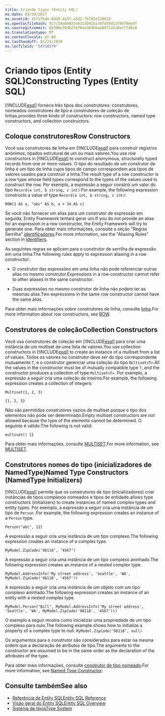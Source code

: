 ```yaml
---
title: Criando tipos (Entity SQL)
ms.date: 03/30/2017
ms.assetid: 41fa7bde-8d20-4a3f-a3d2-fb791e128010
ms.openlocfilehash: 917c59a6602ce0313b91ba78fd59d11596f86e9f
ms.sourcegitcommit: 6b308cf6d627d78ee36dbbae8972a310ac7fd6c8
ms.translationtype: MT
ms.contentlocale: pt-BR
ms.lasthandoff: 01/23/2019
ms.locfileid: "54718579"
---
```

# <a name="constructing-types-entity-sql"></a><span data-ttu-id="208b8-102">Criando tipos (Entity SQL)</span><span class="sxs-lookup"><span data-stu-id="208b8-102">Constructing Types (Entity SQL)</span></span>
[!INCLUDE[esql](../../../../../../includes/esql-md.md)] <span data-ttu-id="208b8-103">fornece três tipos dos construtores: construtores, nomeados construtores de tipo e construtores de coleção de linhas.</span><span class="sxs-lookup"><span data-stu-id="208b8-103">provides three kinds of constructors: row constructors, named type constructors, and collection constructors.</span></span>  
  
## <a name="row-constructors"></a><span data-ttu-id="208b8-104">Coloque construtores</span><span class="sxs-lookup"><span data-stu-id="208b8-104">Row Constructors</span></span>  
 <span data-ttu-id="208b8-105">Você usa construtores de linha em [!INCLUDE[esql](../../../../../../includes/esql-md.md)] para construir registros anônimos, tipados estrutural de um ou mais valores.</span><span class="sxs-lookup"><span data-stu-id="208b8-105">You use row constructors in [!INCLUDE[esql](../../../../../../includes/esql-md.md)] to construct anonymous, structurally typed records from one or more values.</span></span> <span data-ttu-id="208b8-106">O tipo do resultado de um construtor de linha é um tipo de linha cujos tipos de campo correspondem aos tipos de valores usados para construir a linha.</span><span class="sxs-lookup"><span data-stu-id="208b8-106">The result type of a row constructor is a row type whose field types correspond to the types of the values used to construct the row.</span></span> <span data-ttu-id="208b8-107">Por exemplo, a expressão a seguir constrói um valor do tipo `Record(a int, b string, c int)`:</span><span class="sxs-lookup"><span data-stu-id="208b8-107">For example, the following expression constructs a value of type `Record(a int, b string, c int)`:</span></span>  
  
 `ROW(1 AS a, "abc" AS b, a + 34 AS c)`  
  
 <span data-ttu-id="208b8-108">Se você não fornecer um alias para um construtor de expressão em seguida, Entity Framework tentará gerar um.</span><span class="sxs-lookup"><span data-stu-id="208b8-108">If you do not provide an alias for an expression in a row constructor, the Entity Framework will try to generate one.</span></span> <span data-ttu-id="208b8-109">Para obter mais informações, consulte a seção "Regras Serrilha" [identificadores](../../../../../../docs/framework/data/adonet/ef/language-reference/identifiers-entity-sql.md).</span><span class="sxs-lookup"><span data-stu-id="208b8-109">For more information, see the "Aliasing Rules" section in [Identifiers](../../../../../../docs/framework/data/adonet/ef/language-reference/identifiers-entity-sql.md).</span></span>  
  
 <span data-ttu-id="208b8-110">As seguintes regras se aplicam para o construtor de serrilha de expressão em uma linha:</span><span class="sxs-lookup"><span data-stu-id="208b8-110">The following rules apply to expression aliasing in a row constructor:</span></span>  
  
-   <span data-ttu-id="208b8-111">O construtor das expressões em uma linha não pode referenciar outras alias no mesmo construtor.</span><span class="sxs-lookup"><span data-stu-id="208b8-111">Expressions in a row constructor cannot refer to other aliases in the same constructor.</span></span>  
  
-   <span data-ttu-id="208b8-112">Duas expressões no mesmo construtor de linha não podem ter as mesmas alias.</span><span class="sxs-lookup"><span data-stu-id="208b8-112">Two expressions in the same row constructor cannot have the same alias.</span></span>  
  
 <span data-ttu-id="208b8-113">Para obter mais informações sobre construtores de linha, consulte [linha](../../../../../../docs/framework/data/adonet/ef/language-reference/row-entity-sql.md).</span><span class="sxs-lookup"><span data-stu-id="208b8-113">For more information about row constructors, see [ROW](../../../../../../docs/framework/data/adonet/ef/language-reference/row-entity-sql.md).</span></span>  
  
## <a name="collection-constructors"></a><span data-ttu-id="208b8-114">Construtores de coleção</span><span class="sxs-lookup"><span data-stu-id="208b8-114">Collection Constructors</span></span>  
 <span data-ttu-id="208b8-115">Você usa construtores de coleção em [!INCLUDE[esql](../../../../../../includes/esql-md.md)] para criar uma instância de um multiset de uma lista de valores.</span><span class="sxs-lookup"><span data-stu-id="208b8-115">You use collection constructors in [!INCLUDE[esql](../../../../../../includes/esql-md.md)] to create an instance of a multiset from a list of values.</span></span> <span data-ttu-id="208b8-116">Todos os valores no construtor deve ser do tipo correspondente mutuamente `T`, e o construtor gerenciar uma coleção do tipo `Multiset<T>`.</span><span class="sxs-lookup"><span data-stu-id="208b8-116">All the values in the constructor must be of mutually compatible type `T`, and the constructor produces a collection of type `Multiset<T>`.</span></span> <span data-ttu-id="208b8-117">Por exemplo, a expressão a seguir cria uma coleção de inteiros:</span><span class="sxs-lookup"><span data-stu-id="208b8-117">For example, the following expression creates a collection of integers:</span></span>  
  
 `Multiset(1, 2, 3)`  
  
 `{1, 2, 3}`  
  
 <span data-ttu-id="208b8-118">Não são permitidos construtores vazios de multiset porque o tipo dos elementos não pode ser determinado.</span><span class="sxs-lookup"><span data-stu-id="208b8-118">Empty multiset constructors are not allowed because the type of the elements cannot be determined.</span></span> <span data-ttu-id="208b8-119">O seguinte é válido:</span><span class="sxs-lookup"><span data-stu-id="208b8-119">The following is not valid:</span></span>  
  
 `multiset() {}`  
  
 <span data-ttu-id="208b8-120">Para obter mais informações, consulte [MULTISET](../../../../../../docs/framework/data/adonet/ef/language-reference/multiset-entity-sql.md).</span><span class="sxs-lookup"><span data-stu-id="208b8-120">For more information, see [MULTISET](../../../../../../docs/framework/data/adonet/ef/language-reference/multiset-entity-sql.md).</span></span>  
  
## <a name="named-type-constructors-namedtype-initializers"></a><span data-ttu-id="208b8-121">Construtores nomes de tipo (inicializadores de NamedType)</span><span class="sxs-lookup"><span data-stu-id="208b8-121">Named Type Constructors (NamedType Initializers)</span></span>  
 [!INCLUDE[esql](../../../../../../includes/esql-md.md)] <span data-ttu-id="208b8-122">permite que os construtores de tipo (inicializadores) criar instâncias de tipos complexos nomeados e tipos de entidade.</span><span class="sxs-lookup"><span data-stu-id="208b8-122">allows type constructors (initializers) to create instances of named complex types and entity types.</span></span> <span data-ttu-id="208b8-123">Por exemplo, a expressão a seguir cria uma instância de um tipo de `Person` .</span><span class="sxs-lookup"><span data-stu-id="208b8-123">For example, the following expression creates an instance of a `Person` type.</span></span>  
  
 `Person("abc", 12)`  
  
 <span data-ttu-id="208b8-124">A expressão a seguir cria uma instância de um tipo complexo.</span><span class="sxs-lookup"><span data-stu-id="208b8-124">The following expression creates an instance of a complex type.</span></span>  
  
 `MyModel.ZipCode(‘98118’, ‘4567’)`  
  
 <span data-ttu-id="208b8-125">A expressão a seguir cria uma instância de um tipo complexo aninhado.</span><span class="sxs-lookup"><span data-stu-id="208b8-125">The following expression creates an instance of a nested complex type.</span></span>  
  
 `MyModel.AddressInfo('My street address', 'Seattle', 'WA', MyModel.ZipCode('98118', '4567'))`  
  
 <span data-ttu-id="208b8-126">A expressão a seguir cria uma instância de um objeto com um tipo complexo aninhado.</span><span class="sxs-lookup"><span data-stu-id="208b8-126">The following expression creates an instance of an entity with a nested complex type.</span></span>  
  
 `MyModel.Person("Bill", MyModel.AddressInfo('My street address', 'Seattle', 'WA', MyModel.ZipCode('98118', '4567')))`  
  
 <span data-ttu-id="208b8-127">O exemplo a seguir mostra como inicializar uma propriedade de um tipo complexo para nulo.</span><span class="sxs-lookup"><span data-stu-id="208b8-127">The following example shows how to initialize a property of a complex type to null.</span></span> `MyModel.ZipCode(‘98118’, null)`  
  
 <span data-ttu-id="208b8-128">Os argumentos para o construtor são considerados para estar na mesma ordem que a declaração de atributos de tipo.</span><span class="sxs-lookup"><span data-stu-id="208b8-128">The arguments to the constructor are assumed to be in the same order as the declaration of the attributes of the type.</span></span>  
  
 <span data-ttu-id="208b8-129">Para obter mais informações, consulte [construtor de tipo nomeado](../../../../../../docs/framework/data/adonet/ef/language-reference/named-type-constructor-entity-sql.md).</span><span class="sxs-lookup"><span data-stu-id="208b8-129">For more information, see [Named Type Constructor](../../../../../../docs/framework/data/adonet/ef/language-reference/named-type-constructor-entity-sql.md).</span></span>  
  
## <a name="see-also"></a><span data-ttu-id="208b8-130">Consulte também</span><span class="sxs-lookup"><span data-stu-id="208b8-130">See also</span></span>
- [<span data-ttu-id="208b8-131">Referência de Entity SQL</span><span class="sxs-lookup"><span data-stu-id="208b8-131">Entity SQL Reference</span></span>](../../../../../../docs/framework/data/adonet/ef/language-reference/entity-sql-reference.md)
- [<span data-ttu-id="208b8-132">Visão geral do Entity SQL</span><span class="sxs-lookup"><span data-stu-id="208b8-132">Entity SQL Overview</span></span>](../../../../../../docs/framework/data/adonet/ef/language-reference/entity-sql-overview.md)
- [<span data-ttu-id="208b8-133">Sistema de tipos</span><span class="sxs-lookup"><span data-stu-id="208b8-133">Type System</span></span>](../../../../../../docs/framework/data/adonet/ef/language-reference/type-system-entity-sql.md)

